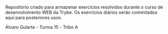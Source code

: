 Repositório criado para armazenar exercícios resolvidos durante o curso de desenvolvimento WEB da Trybe.
Os exercícios diários serão commitados aqui para posteriores usos.

Álvaro Gularte - Turma 15 - Tribo A
